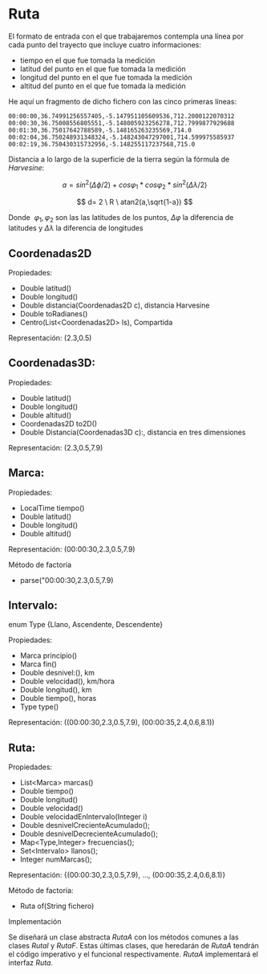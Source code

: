 # Ruta

El formato de entrada con el que trabajaremos contempla una línea por cada punto del trayecto que incluye cuatro informaciones:

- tiempo en el que fue tomada la medición
- latitud del punto en el que fue tomada la medición
- longitud del punto en el que fue tomada la medición
- altitud del punto en el que fue tomada la medición

He aquí un fragmento de dicho fichero con las cinco primeras líneas:

```
00:00:00,36.74991256557405,-5.147951105609536,712.2000122070312
00:00:30,36.75008556805551,-5.148005923256278,712.7999877929688
00:01:30,36.75017642788589,-5.148165263235569,714.0  
00:02:04,36.750248931348324,-5.148243047297001,714.599975585937
00:02:19,36.750430315732956,-5.148255117237568,715.0
```
Distancia a lo largo de la superficie de la tierra según la fórmula de _Harvesine_:

$$a= sin^2 (\Delta \phi/2)+cos \varphi_1*cos \varphi_2*sin^2 (\Delta \lambda/2)$$

$$ d= 2 \ R \ atan2(a,\sqrt{1-a}) $$

Donde  $\varphi_1,\varphi_2$  son las las latitudes de los puntos, $\Delta  \varphi$ la diferencia de latitudes y $\Delta \lambda$ la diferencia de longitudes

## Coordenadas2D

Propiedades:

 - Double latitud() 
 - Double longitud()
 - Double distancia(Coordenadas2D c), distancia Harvesine
 - Double toRadianes()
 - Centro(List\<Coordenadas2D\> ls), Compartida

Representación: (2.3,0.5)

## Coordenadas3D:

Propiedades:

- Double latitud()
- Double longitud()
- Double altitud()
- Coordenadas2D to2D() 
- Double Distancia(Coordenadas3D c):, distancia en tres dimensiones

Representación: (2.3,0.5,7.9)

## Marca:

Propiedades:

- LocalTime tiempo()
- Double latitud()
- Double longitud()
- Double altitud()

Representación: (00:00:30,2.3,0.5,7.9)

Método de factoría

- parse("00:00:30,2.3,0.5,7.9)

## Intervalo:

enum Type {Llano, Ascendente, Descendente}

Propiedades:

- Marca principio()
- Marca fin()
- Double desnivel:(), km
- Double velocidad(), km/hora
- Double longitud(), km
- Double tiempo(), horas
- Type type()

Representación: ((00:00:30,2.3,0.5,7.9), (00:00:35,2.4,0.6,8.1))

## Ruta:

Propiedades:

- List\<Marca\> marcas()
- Double tiempo() 
- Double longitud()
- Double velocidad()
- Double velocidadEnIntervalo(Integer i)
- Double desnivelCrecienteAcumulado();
- Double desnivelDecrecienteAcumulado();
- Map\<Type,Integer\> frecuencias();
- Set\<Intervalo\> llanos();
- Integer numMarcas();

Representación: {(00:00:30,2.3,0.5,7.9), …, (00:00:35,2.4,0.6,8.1)}

Método de factoría:
 
 - Ruta of(String fichero)

Implementación

Se diseñará un clase abstracta _RutaA_ con los métodos comunes a las clases _RutaI_ y _RutaF_. Estas últimas clases, que heredarán de _RutaA_ tendrán el código imperativo y el funcional respectivamente. _RutaA_  implementará el interfaz _Ruta_.

